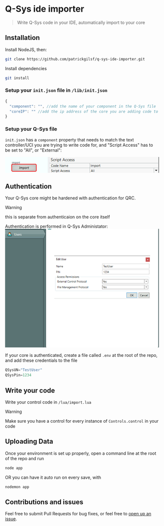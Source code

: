 # Q-Sys ide importer

> Write Q-Sys code in your IDE, automatically import to your core

## Installation

Install NodeJS, then:

```bash
git clone https://github.com/patrickgilsf/q-sys-ide-importer.git
```

Install dependencies

```bash
git install
```

### Setup your `init.json` file in `/lib/init.json`

```js
{
  "component": "", //add the name of your component in the Q-Sys file
  "coreIP": "" //add the ip address of the core you are adding code to
}
```

### Setup your Q-Sys file

`init.json` has a `component` property that needs to match the text controller/UCI you are trying to write code for, and "Script Access" has to be set to "All", or "External":

![Type Test](img/import_properties.png)

## Authentication

Your Q-Sys core might be hardened with authentication for QRC.
> [!WARNING]
> this is separate from authenticaion on the core itself

Authentication is performed in Q-Sys Administator:
![Image](img/qsys-admin.png)

If your core is authenticated, create a file called `.env` at the root of the repo, and add these credentials to the file

```js
QSysUN="TestUser"
QSysPin=1234
```

## Write your code

Write your control code in `/lua/import.lua`
> [!WARNING]
> Make sure you have a control for every instance of `Controls.control` in your code

## Uploading Data

Once your environment is set up properly, open a command line at the root of the repo and run

```js
node app
```

OR you can have it auto run on every save, with

```js
nodemon app
```

## Contributions and issues

Feel free to submit Pull Requests for bug fixes, or feel free to [open up an issue](https://github.com/patrickgilsf/q-sys-ide-importer/issues).

